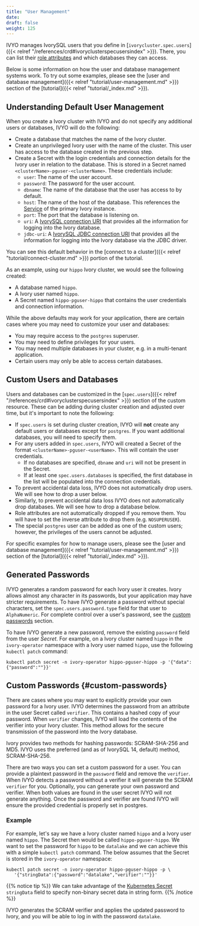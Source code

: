 ```yaml
---
title: "User Management"
date:
draft: false
weight: 125
---
```


IVYO manages IvorySQL users that you define in [`ivorycluster.spec.users`]({{< relref "/references/crd#ivoryclusterspecusersindex" >}}).
There, you can list their [role attributes](https://www.postgresql.org/docs/current/role-attributes.html) and which databases they can access.

Below is some information on how the user and database management systems work. To try out some examples, please see the [user and database management]({{< relref "tutorial/user-management.md" >}}) section of the [tutorial]({{< relref "tutorial/_index.md" >}}).

## Understanding Default User Management

When you create a Ivory cluster with IVYO and do not specify any additional users or databases, IVYO will do the following:

- Create a database that matches the name of the Ivory cluster.
- Create an unprivileged Ivory user with the name of the cluster. This user has access to the database created in the previous step.
- Create a Secret with the login credentials and connection details for the Ivory user in relation to the database. This is stored in a Secret named `<clusterName>-pguser-<clusterName>`. These credentials include:
  - `user`: The name of the user account.
  - `password`: The password for the user account.
  - `dbname`: The name of the database that the user has access to by default.
  - `host`: The name of the host of the database.
    This references the [Service](https://kubernetes.io/docs/concepts/services-networking/service/) of the primary Ivory instance.
  - `port`: The port that the database is listening on.
  - `uri`: A [IvorySQL connection URI](https://www.postgresql.org/docs/current/libpq-connect.html#LIBPQ-CONNSTRING)
    that provides all the information for logging into the Ivory database.
  - `jdbc-uri`: A [IvorySQL JDBC connection URI](https://jdbc.postgresql.org/documentation/use/)
    that provides all the information for logging into the Ivory database via the JDBC driver.

You can see this default behavior in the [connect to a cluster]({{< relref "tutorial/connect-cluster.md" >}}) portion of the tutorial.

As an example, using our `hippo` Ivory cluster, we would see the following created:

- A database named `hippo`.
- A Ivory user named `hippo`.
- A Secret named `hippo-pguser-hippo` that contains the user credentials and connection information.

While the above defaults may work for your application, there are certain cases where you may need to customize your user and databases:

- You may require access to the `postgres` superuser.
- You may need to define privileges for your users.
- You may need multiple databases in your cluster, e.g. in a multi-tenant application.
- Certain users may only be able to access certain databases.

## Custom Users and Databases

Users and databases can be customized in the [`spec.users`]({{< relref "/references/crd#ivoryclusterspecusersindex" >}}) section of the custom resource. These can be adding during cluster creation and adjusted over time, but it's important to note the following:

- If `spec.users` is set during cluster creation, IVYO will **not** create any default users or databases except for `postgres`. If you want additional databases, you will need to specify them.
- For any users added in `spec.users`, IVYO will created a Secret of the format `<clusterName>-pguser-<userName>`. This will contain the user credentials.
  - If no databases are specified, `dbname` and `uri` will not be present in the Secret.
  - If at least one `spec.users.databases` is specified, the first database in the list will be populated into the connection credentials.
- To prevent accidental data loss, IVYO does not automatically drop users. We will see how to drop a user below.
- Similarly, to prevent accidental data loss IVYO does not automatically drop databases. We will see how to drop a database below.
- Role attributes are not automatically dropped if you remove them. You will have to set the inverse attribute to drop them (e.g. `NOSUPERUSER`).
- The special `postgres` user can be added as one of the custom users; however, the privileges of the users cannot be adjusted.

For specific examples for how to manage users, please see the [user and database management]({{< relref "tutorial/user-management.md" >}}) section of the [tutorial]({{< relref "tutorial/_index.md" >}}).

## Generated Passwords

IVYO generates a random password for each Ivory user it creates. Ivory allows almost any character
in its passwords, but your application may have stricter requirements. To have IVYO generate a password
without special characters, set the `spec.users.password.type` field for that user to `AlphaNumeric`.
For complete control over a user's password, see the [custom passwords](#custom-passwords) section.

To have IVYO generate a new password, remove the existing `password` field from the user _Secret_.
For example, on a Ivory cluster named `hippo` in the `ivory-operator` namespace with
a Ivory user named `hippo`, use the following `kubectl patch` command:

```shell
kubectl patch secret -n ivory-operator hippo-pguser-hippo -p '{"data":{"password":""}}'
```

## Custom Passwords {#custom-passwords}

There are cases where you may want to explicitly provide your own password for a Ivory user.
IVYO determines the password from an attribute in the user Secret called `verifier`. This contains
a hashed copy of your password. When `verifier` changes, IVYO will load the contents of the verifier
into your Ivory cluster. This method allows for the secure transmission of the password into the
Ivory database.

Ivory provides two methods for hashing passwords: SCRAM-SHA-256 and MD5.
IVYO uses the preferred (and as of IvorySQL 14, default) method, SCRAM-SHA-256.

There are two ways you can set a custom password for a user. You can provide a plaintext password
in the `password` field and remove the `verifier`. When IVYO detects a password without a verifier
it will generate the SCRAM `verifier` for you. Optionally, you can generate your own password and
verifier. When both values are found in the user secret IVYO will not generate anything. Once the
password and verifier are found IVYO will ensure the provided credential is properly set in postgres.

### Example

For example, let's say we have a Ivory cluster named `hippo` and a Ivory user named `hippo`.
The Secret then would be called `hippo-pguser-hippo`. We want to set the password for `hippo` to
be `datalake` and we can achieve this with a simple `kubectl patch` command. The below assumes that
the Secret is stored in the `ivory-operator` namespace:

```shell
kubectl patch secret -n ivory-operator hippo-pguser-hippo -p \
   '{"stringData":{"password":"datalake","verifier":""}}'
```

{{% notice tip %}}
We can take advantage of the [Kubernetes Secret](https://kubernetes.io/docs/reference/kubernetes-api/config-and-storage-resources/secret-v1/#Secret)
`stringData` field to specify non-binary secret data in string form.
{{% /notice %}}

IVYO generates the SCRAM verifier and applies the updated password to Ivory, and you will be
able to log in with the password `datalake`.
